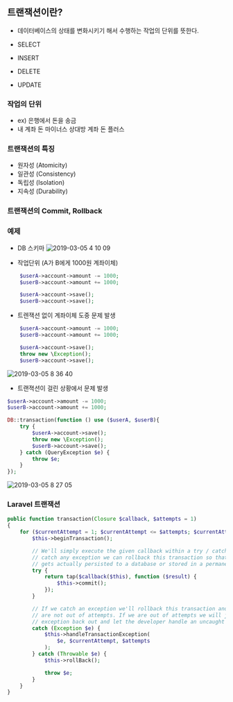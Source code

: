 ## 트랜잭션이란?
- 데이터베이스의 상태를 변화시키기 해서 수행하는 작업의 단위를 뜻한다.

- SELECT
- INSERT
- DELETE
- UPDATE

### 작업의 단위
- ex) 은행에서 돈을 송금
- 내 계좌 돈 마이너스 상대방 계좌 돈 플러스

### 트랜잭션의 특징

- 원자성 (Atomicity)
- 일관성 (Consistency)
- 독립성 (Isolation)
- 지속성 (Durability)


### 트랜잭션의 Commit, Rollback


### 예제

* DB 스키마
![2019-03-05 4 10 09](https://user-images.githubusercontent.com/14510347/53787363-fbc6d400-3f61-11e9-9726-fcf88fe3210b.png)

* 작업단위 (A가 B에게 1000원 계좌이체)
```php
    $userA->account->amount -= 1000;
    $userB->account->amount += 1000;

    $userA->account->save();
    $userB->account->save();
```

* 트렌잭션 없이 계좌이체 도중 문제 발생
```php
    $userA->account->amount -= 1000;
    $userB->account->amount += 1000;

    $userA->account->save();
    throw new \Exception();
    $userB->account->save();
```
![2019-03-05 8 36 40](https://user-images.githubusercontent.com/14510347/53804170-2593f100-3f8a-11e9-8f8a-ceb552e2acb7.png)




* 트랜젹션이 걸린 상황에서 문제 발생

```php
$userA->account->amount -= 1000;
$userB->account->amount += 1000;

DB::transaction(function () use ($userA, $userB){
    try {
        $userA->account->save();
        throw new \Exception();
        $userB->account->save();
    } catch (QueryException $e) {
        throw $e;
    }
});
```
![2019-03-05 8 27 05](https://user-images.githubusercontent.com/14510347/53804196-393f5780-3f8a-11e9-96c8-a4daa7ed6a97.png)


### Laravel 트랜잭션
```php
public function transaction(Closure $callback, $attempts = 1)
{
    for ($currentAttempt = 1; $currentAttempt <= $attempts; $currentAttempt++) {
        $this->beginTransaction();

        // We'll simply execute the given callback within a try / catch block and if we
        // catch any exception we can rollback this transaction so that none of this
        // gets actually persisted to a database or stored in a permanent fashion.
        try {
            return tap($callback($this), function ($result) {
                $this->commit();
            });
        }

        // If we catch an exception we'll rollback this transaction and try again if we
        // are not out of attempts. If we are out of attempts we will just throw the
        // exception back out and let the developer handle an uncaught exceptions.
        catch (Exception $e) {
            $this->handleTransactionException(
                $e, $currentAttempt, $attempts
            );
        } catch (Throwable $e) {
            $this->rollBack();

            throw $e;
        }
    }
}
```


